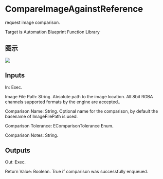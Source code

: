 # CompareImageAgainstReference

request image comparison.

Target is Automation Blueprint Function Library

## 图示

![]($-20221218-18093558.png)

## Inputs

In: Exec.

Image File Path: String. Absolute path to the image location. All 8bit RGBA channels supported formats by the engine are accepted..

Comparison Name: String. Optional name for the comparison, by default the basename of ImageFilePath is used.

Comparison Tolerance: EComparisonTolerance Enum.

Comparison Notes: String.  

## Outputs

Out: Exec.

Return Value: Boolean. True if comparison was successfully enqueued.

